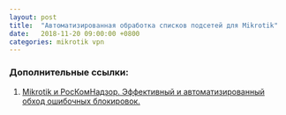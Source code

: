 ```yaml
---
layout: post
title:  "Автоматизированная обработка списков подсетей для Mikrotik"
date:   2018-11-20 09:00:00 +0800
categories: mikrotik vpn
---
```


### Дополнительные ссылки:
1. [Mikrotik и РосКомНадзор. Эффективный и автоматизированный обход ошибочных блокировок.](https://medium.com/@Croozy/mikrotik-и-роскомнадзор-эффективный-и-автоматизированный-обход-ошибочных-блокировок-b58647f7d314)

